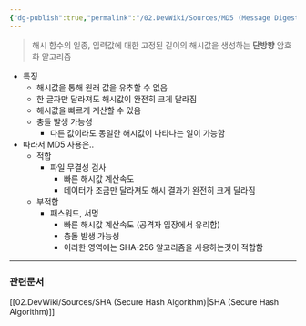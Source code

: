 ```yaml
---
{"dg-publish":true,"permalink":"/02.DevWiki/Sources/MD5 (Message Digest Algorithm 5)/","noteIcon":"","created":"2025-07-06T17:38:37.000+09:00","updated":"2025-07-19T22:58:36.000+09:00"}
---
```


> 해시 함수의 일종, 입력값에 대한 고정된 길이의 해시값을 생성하는 **단방향** 암호화 알고리즘

* 특징
	* 해시값을 통해 원래 값을 유추할 수 없음
	* 한 글자만 달라져도 해시값이 완전히 크게 달라짐
	* 해시값을 빠르게 계산할 수 있음
	* 충돌 발생 가능성
		* 다른 값이라도 동일한 해시값이 나타나는 일이 가능함
* 따라서 MD5 사용은..
	* 적합
		* 파일 무결성 검사
			* 빠른 해시값 계산속도
			* 데이터가 조금만 달라져도 해시 결과가 완전히 크게 달라짐
	* 부적합
		* 패스워드, 서명
			* 빠른 해시값 계산속도 (공격자 입장에서 유리함)
			* 충돌 발생 가능성
			* 이러한 영역에는 SHA-256 알고리즘을 사용하는것이 적합함
---
### 관련문서
[[02.DevWiki/Sources/SHA (Secure Hash Algorithm)\|SHA (Secure Hash Algorithm)]]